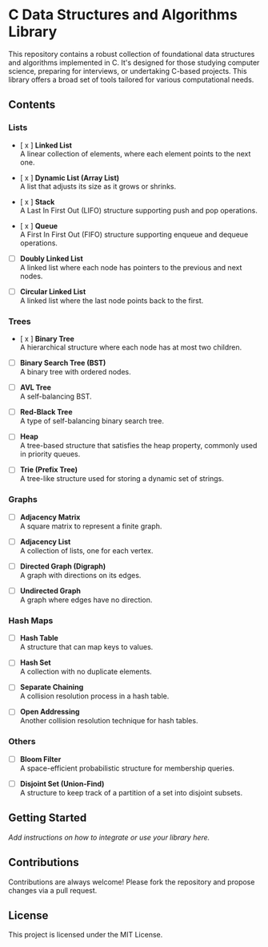 # C Data Structures and Algorithms Library

This repository contains a robust collection of foundational data structures and algorithms implemented in C. It's designed for those studying computer science, preparing for interviews, or undertaking C-based projects. This library offers a broad set of tools tailored for various computational needs.

## Contents

### Lists

- [ x ] **Linked List**  
  A linear collection of elements, where each element points to the next one.
  
- [ x ] **Dynamic List (Array List)**  
  A list that adjusts its size as it grows or shrinks.
  
- [ x ] **Stack**  
  A Last In First Out (LIFO) structure supporting push and pop operations.
  
- [ x ] **Queue**  
  A First In First Out (FIFO) structure supporting enqueue and dequeue operations.
  
- [ ] **Doubly Linked List**  
  A linked list where each node has pointers to the previous and next nodes.
  
- [ ] **Circular Linked List**  
  A linked list where the last node points back to the first.

### Trees

- [ x ] **Binary Tree**  
  A hierarchical structure where each node has at most two children.
  
- [ ] **Binary Search Tree (BST)**  
  A binary tree with ordered nodes.
  
- [ ] **AVL Tree**  
  A self-balancing BST.
  
- [ ] **Red-Black Tree**  
  A type of self-balancing binary search tree.

- [ ] **Heap**  
  A tree-based structure that satisfies the heap property, commonly used in priority queues.
  
- [ ] **Trie (Prefix Tree)**  
  A tree-like structure used for storing a dynamic set of strings.

### Graphs

- [ ] **Adjacency Matrix**  
  A square matrix to represent a finite graph.
  
- [ ] **Adjacency List**  
  A collection of lists, one for each vertex.
  
- [ ] **Directed Graph (Digraph)**  
  A graph with directions on its edges.
  
- [ ] **Undirected Graph**  
  A graph where edges have no direction.

### Hash Maps

- [ ] **Hash Table**  
  A structure that can map keys to values.
  
- [ ] **Hash Set**  
  A collection with no duplicate elements.

- [ ] **Separate Chaining**  
  A collision resolution process in a hash table.
  
- [ ] **Open Addressing**  
  Another collision resolution technique for hash tables.

### Others

- [ ] **Bloom Filter**  
  A space-efficient probabilistic structure for membership queries.
  
- [ ] **Disjoint Set (Union-Find)**  
  A structure to keep track of a partition of a set into disjoint subsets.

## Getting Started

*Add instructions on how to integrate or use your library here.*

## Contributions

Contributions are always welcome! Please fork the repository and propose changes via a pull request.

## License

This project is licensed under the MIT License.

